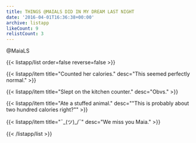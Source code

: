 ```yaml
---
title: THINGS @MAIALS DID IN MY DREAM LAST NIGHT
date: '2016-04-01T16:36:38+00:00'
archive: listapp
likeCount: 9
relistCount: 3
---
```


@MaiaLS

{{< listapp/list order=false reverse=false >}}

   {{< listapp/item title="Counted her calories."
      desc="This seemed perfectly normal." >}}

   {{< listapp/item title="Slept on the kitchen counter."
      desc="Obvs." >}}

   {{< listapp/item title="Ate a stuffed animal."
      desc="\"This is probably about two hundred calories right?\"" >}}

   {{< listapp/item title="¯\_(ツ)_/¯"
      desc="We miss you Maia." >}}

{{< /listapp/list >}}
